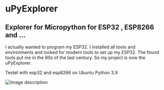 # uPyExplorer 
## Explorer for Micropython for ESP32 , ESP8266 and ...
I actually wanted to program my ESP32. I installed all tools and environments and looked for modern tools to set up my ESP32. The found tools put me in the 80s of the last century. So my project is now the uPyExplorer.

Testet with esp32 and esp8266 on Ubuntu Python 3.X

![Image description](https://github.com/RetepRelleum/uPyExplorer/blob/master/doc/screen.png)
